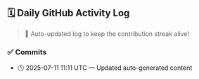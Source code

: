 ## 🗓️ Daily GitHub Activity Log

> 🤖 Auto-updated log to keep the contribution streak alive!

### ✅ Commits

- 🕒 2025-07-11 11:11 UTC — Updated auto-generated content

